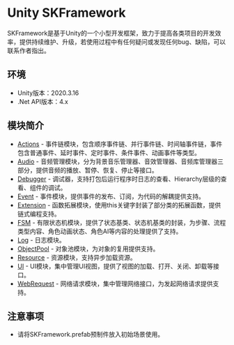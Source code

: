 # Unity SKFramework

SKFramework是基于Unity的一个小型开发框架，致力于提高各类项目的开发效率，提供持续维护、升级，若使用过程中有任何疑问或发现任何bug、缺陷，可以联系作者指出。

## 环境

- Unity版本：2020.3.16
- .Net API版本：4.x

## 模块简介

- [Actions](https://blog.csdn.net/qq_42139931/article/details/128849528?spm=1001.2014.3001.5501#t6) - 事件链模块，包含顺序事件链、并行事件链、时间轴事件链，事件包含普通事件、延时事件、定时事件、条件事件、动画事件等类型。
- [Audio](https://blog.csdn.net/qq_42139931/article/details/128849528?spm=1001.2014.3001.5501#t1) - 音频管理模块，分为背景音乐管理器、音效管理器、音频库管理器三部分，提供音频的播放、暂停、恢复、停止等接口。
- [Debugger](https://blog.csdn.net/qq_42139931/article/details/128849528?spm=1001.2014.3001.5501) - 调试器，支持打包后运行程序时日志的查看、Hierarchy层级的查看、组件的调试。
- [Event](https://blog.csdn.net/qq_42139931/article/details/128849528?spm=1001.2014.3001.5501#19) - 事件模块，提供事件的发布、订阅，为代码的解耦提供支持。
- [Extension](https://blog.csdn.net/qq_42139931/article/details/128849528?spm=1001.2014.3001.5501) - 函数拓展模块，使用this关键字封装了部分类的拓展函数，提供链式编程支持。
- [FSM](https://blog.csdn.net/qq_42139931/article/details/128849528?spm=1001.2014.3001.5501#13) - 有限状态机模块，提供了状态基类、状态机基类的封装，为步骤、流程类型内容、角色动画状态、角色AI等内容的处理提供了支持。
- [Log](https://blog.csdn.net/qq_42139931/article/details/128849528?spm=1001.2014.3001.5501) - 日志模块。
- [ObjectPool](https://blog.csdn.net/qq_42139931/article/details/128849528?spm=1001.2014.3001.5501#17) - 对象池模块，为对象的复用提供支持。
- [Resource](https://blog.csdn.net/qq_42139931/article/details/128849528?spm=1001.2014.3001.5501#31) - 资源模块，支持异步加载资源。
- [UI](https://blog.csdn.net/qq_42139931/article/details/128849528?spm=1001.2014.3001.5501#34) - UI模块，集中管理UI视图，提供了视图的加载、打开、关闭、卸载等接口。
- [WebRequest](https://blog.csdn.net/qq_42139931/article/details/128849528?spm=1001.2014.3001.5501#35) - 网络请求模块，集中管理网络接口，为发起网络请求提供支持。

## 注意事项

- 请将SKFramework.prefab预制件放入初始场景使用。
